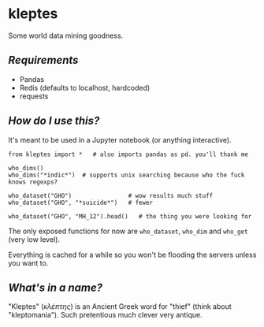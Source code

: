 kleptes
=======

Some world data mining goodness.

*Requirements*
--------------

* Pandas
* Redis (defaults to localhost, hardcoded)
* requests

*How do I use this?*
--------------------

It's meant to be used in a Jupyter notebook (or anything interactive).

```
from kleptes import *   # also imports pandas as pd. you'll thank me

who_dims()
who_dims("*indic*")  # supports unix searching because who the fuck knows regexps?

who_dataset("GHO")                # wow results much stuff
who_dataset("GHO", "*suicide*")   # fewer

who_dataset("GHO", "MH_12").head()   # the thing you were looking for
```

The only exposed functions for now are `who_dataset`, `who_dim` and `who_get` (very low level).

Everything is cached for a while so you won't be flooding the servers unless you want to.

*What's in a name?*
-------------------

"Kleptes" (*κλέπτης*) is an Ancient Greek word for "thief" (think about "kleptomania"). Such pretentious
much clever very antique.